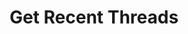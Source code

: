 ---
title: Get Recent Threads
excerpt: |-
  List of recent threads.

  Required scopes:
  + **read**
api:
  file: lolzteam-public-api-forum.json
  operationId: Threads.Recent
deprecated: false
hidden: false
metadata:
  title: ''
  description: ''
  robots: index
next:
  description: ''
---